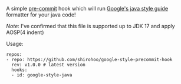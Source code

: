 A simple [pre-commit](http://pre-commit.com/) hook which will run [Google's java style guide](https://github.com/google/google-java-format) formatter for your java code!

*Note*: I've confirmed that this file is supported up to JDK 17 and apply AOSP(4 indent)

Usage:

```
repos:
- repo: https://github.com/shirohoo/google-style-precommit-hook
  rev: v1.0.0 # latest version
  hooks:
  - id: google-style-java
```
